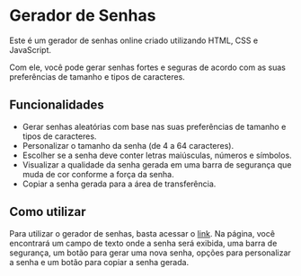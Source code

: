 ﻿
# Gerador de Senhas

Este é um gerador de senhas online criado utilizando HTML, CSS e JavaScript.

Com ele, você pode gerar senhas fortes e seguras de acordo com as suas preferências de tamanho e tipos de caracteres.

## Funcionalidades

-   Gerar senhas aleatórias com base nas suas preferências de tamanho e tipos de caracteres.
-   Personalizar o tamanho da senha (de 4 a 64 caracteres).
-   Escolher se a senha deve conter letras maiúsculas, números e símbolos.
-   Visualizar a qualidade da senha gerada em uma barra de segurança que muda de cor conforme a força da senha.
-   Copiar a senha gerada para a área de transferência.

## Como utilizar

Para utilizar o gerador de senhas, basta acessar o [link](https://senha.catiteo.com/). Na página, você encontrará um campo de texto onde a senha será exibida, uma barra de segurança, um botão para gerar uma nova senha, opções para personalizar a senha e um botão para copiar a senha gerada.
